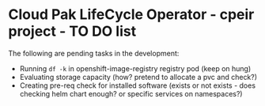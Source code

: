 # Cloud Pak LifeCycle Operator - cpeir project - TO DO list

The following are pending tasks in the development:

- Running `df -k` in openshift-image-registry registry pod (keep on hung)
- Evaluating storage capacity (how? pretend to allocate a pvc and check?)
- Creating pre-req check for installed software (exists or not exists - does checking helm chart enough? or specific services on namespaces?)
